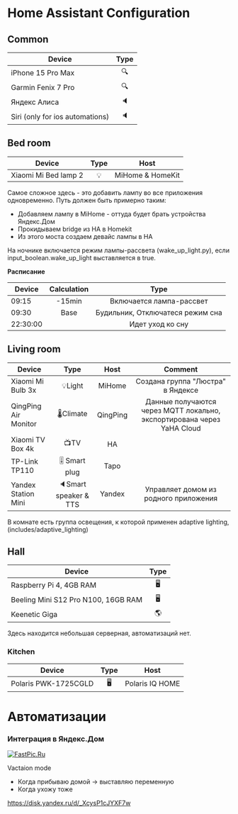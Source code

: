 # Home Assistant Configuration


## Common

| Device                          | Type |
| ------------------------------- | :--: |
| iPhone 15 Pro Max               |  🔍  |
| Garmin Fenix 7 Pro                  |  🔍  |
| Яндекс Алиса                    |  🔈  |
| Siri (only for ios automations) |  🔈  |


## Bed room

| Device                          | Type | Host |
| ------------------------------- | :--: | :--: |
| Xiaomi Mi Bed lamp 2            |💡| MiHome & HomeKit |

Самое сложное здесь - это добавить лампу во все приложения одновременно.
Путь должен быть примерно таким:

* Добавляем лампу в MiHome - оттуда будет брать устройства Яндекс.Дом
* Прокидываем bridge из HA в Homekit
* Из этого моста создаем девайс лампы в HA

На ночнике включается режим лампы-рассвета (wake_up_light.py), если input_boolean.wake_up_light выставляется в true.

__Расписание__

| Device     | Calculation  | Type |
| ------------| :--: | :--: |
| 09:15	| -15min |Включается лампа-рассвет |
| 09:30	| Base | Будильник, Отключатеся режим сна |
| 22:30:00 |  | Идет уход ко сну |

## Living room


| Device                  | Type | Host | Comment |
| ----------------------- | :--: | :--: | :--: |
| Xiaomi Mi Bulb 3x       |💡Light| MiHome | Создана группа "Люстра" в Яндексе
| QingPing Air Monitor    |🌡Climate| QingPing | Данные получаются через MQTT локально, экспортирована через YaHA Cloud
| Xiaomi TV Box 4k        |📺TV| HA |
| TP-Link TP110              |🎚 Smart plug| Tapo |
| Yandex Station Mini     |🔈Smart speaker & TTS | Yandex | Управляет домом из родного приложения

В комнате есть группа освещения, к которой применен adaptive lighting, (includes/adaptive_lighting)



## Hall


| Device                      | Type |
| --------------------------- | :--: |
| Raspberry Pi 4, 4GB RAM     |🖥|
| Beeling Mini S12 Pro N100, 16GB RAM  |🖥|
| Keenetic Giga               |🌎|

Здесь находится небольшая серверная, автоматизаций нет.

### Kitchen

| Device                          | Type | Host |
| ------------------------------- | :--: | :--: |
| Polaris PWK-1725CGLD | 🖥 | Polaris IQ HOME |


# Автоматизации



### Интеграция в Яндекс.Дом

[![FastPic.Ru](https://i122.fastpic.org/thumb/2023/1105/f8/1f73147a3b447009113a8e04ee9431f8.jpeg)](https://fastpic.org/view/122/2023/1105/1f73147a3b447009113a8e04ee9431f8.jpg.html)


Vactaion mode



* Когда прибываю домой -> выставляю переменную
* Когда ухожу тоже

https://disk.yandex.ru/d/_XcysP1cJYXF7w
